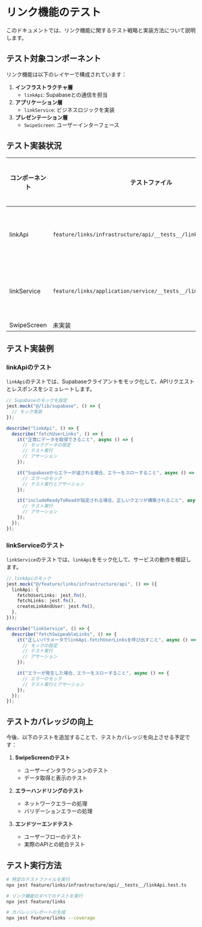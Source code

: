 # リンク機能のテスト

このドキュメントでは、リンク機能に関するテスト戦略と実装方法について説明します。

## テスト対象コンポーネント

リンク機能は以下のレイヤーで構成されています：

1. **インフラストラクチャ層**
   - `linkApi`: Supabaseとの通信を担当
2. **アプリケーション層**
   - `linkService`: ビジネスロジックを実装
3. **プレゼンテーション層**
   - `SwipeScreen`: ユーザーインターフェース

## テスト実装状況

| コンポーネント | テストファイル                                                     | カバレッジ   |
| -------------- | ------------------------------------------------------------------ | ------------ |
| linkApi        | `feature/links/infrastructure/api/__tests__/linkApi.test.ts`       | 主要メソッド |
| linkService    | `feature/links/application/service/__tests__/linkServices.test.ts` | 主要メソッド |
| SwipeScreen    | 未実装                                                             | -            |

## テスト実装例

### linkApiのテスト

`linkApi`のテストでは、Supabaseクライアントをモック化して、APIリクエストとレスポンスをシミュレートします。

```typescript
// Supabaseのモックを設定
jest.mock("@/lib/supabase", () => {
  // モック実装
});

describe("linkApi", () => {
  describe("fetchUserLinks", () => {
    it("正常にデータを取得できること", async () => {
      // モックデータの設定
      // テスト実行
      // アサーション
    });

    it("Supabaseからエラーが返される場合、エラーをスローすること", async () => {
      // エラーのモック
      // テスト実行とアサーション
    });

    it("includeReadyToReadが指定される場合、正しいクエリが構築されること", async () => {
      // テスト実行
      // アサーション
    });
  });
});
```

### linkServiceのテスト

`linkService`のテストでは、`linkApi`をモック化して、サービスの動作を検証します。

```typescript
// linkApiのモック
jest.mock("@/feature/links/infrastructure/api", () => ({
  linkApi: {
    fetchUserLinks: jest.fn(),
    fetchLinks: jest.fn(),
    createLinkAndUser: jest.fn(),
  },
}));

describe("linkService", () => {
  describe("fetchSwipeableLinks", () => {
    it("正しいパラメータでlinkApi.fetchUserLinksを呼び出すこと", async () => {
      // モックの設定
      // テスト実行
      // アサーション
    });

    it("エラーが発生した場合、エラーをスローすること", async () => {
      // エラーのモック
      // テスト実行とアサーション
    });
  });
});
```

## テストカバレッジの向上

今後、以下のテストを追加することで、テストカバレッジを向上させる予定です：

1. **SwipeScreenのテスト**

   - ユーザーインタラクションのテスト
   - データ取得と表示のテスト

2. **エラーハンドリングのテスト**

   - ネットワークエラーの処理
   - バリデーションエラーの処理

3. **エンドツーエンドテスト**
   - ユーザーフローのテスト
   - 実際のAPIとの統合テスト

## テスト実行方法

```bash
# 特定のテストファイルを実行
npx jest feature/links/infrastructure/api/__tests__/linkApi.test.ts

# リンク機能のすべてのテストを実行
npx jest feature/links

# カバレッジレポートの生成
npx jest feature/links --coverage
```
